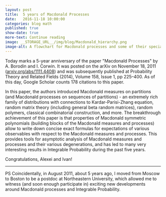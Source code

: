 ```yaml
---
layout: post
title:  5 years of Macdonald Processes
date:   2016-11-18 10:00:00
categories: blog math
published: true
show-date: true
more-text: Continue reading
image: __STORAGE_URL__/img/blog/Macdonald_hierarchy.png
image-alt: A flowchart for Macdonald processes and some of their specializations and limits (from talks of the authors on the subject)
---
```


Today marks a 5-year anniversary of the paper "Macdonald Processes" by A. Borodin and I. Corwin. It was posted on the arXiv on November 18, 2011 ([arxiv.org/abs/1111.4408](https://arxiv.org/abs/1111.4408)) and was subsequently published at Probability Theory and Related Fields (2014), Volume 158, Issue 1, pp 225–400. As of this day, Google Scholar counts 178 citations to this paper.

<!--more-->

In this paper, the authors introduced Macdonald measures on partitions (and Macdonald processes on sequences of partitions) - an extremely rich family of distributions with connections to Kardar-Parisi-Zhang equation, random matrix theory (including general beta random matrices), random polymers, classical combinatorial construction, and more. The breakthrough achievement of this paper is that properties of Macdonald symmetric polynomials (building blocks of the Macdonald measures and processes) allow to write down concise exact formulas for expectations of various observables with respect to the Macdonald measures and processes. This provides tools for asymptotic analysis of Macdonald measures and processes and their various degenerations, and has led to many very interesting results in Integrable Probability during the past five years.

Congratulations, Alexei and Ivan!

---

PS Coincidentally, in August 2011, about 5 years ago, I moved from Moscow to Boston to be a postdoc at Northeastern University, which allowed me to witness (and soon enough participate in) exciting new developments around Macdonald processes and Integrable Probability.
